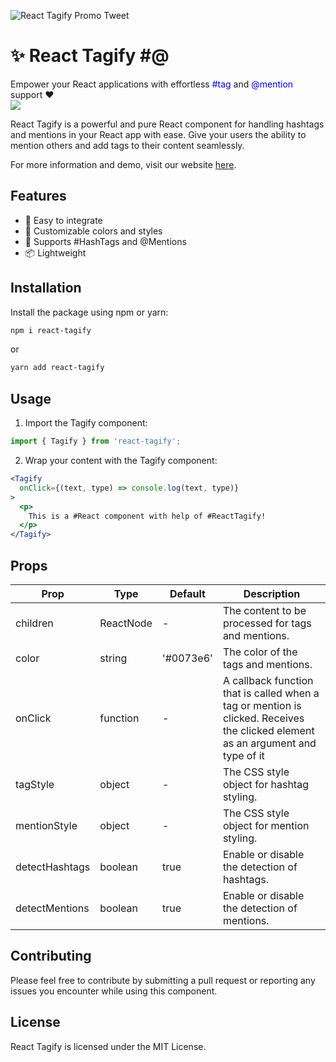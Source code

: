 ![React Tagify Promo Tweet](https://github.com/cinaaaa/react-tagify/blob/refactor/new/packages/site/src/assets/promo-tweet.png)
# ✨ React Tagify #️@
Empower your React applications with effortless <span style="color: blue">#tag</span> and  <span style="color: blue">@mention</span> support ❤️
<br />
<img src="https://img.shields.io/github/package-json/v/cinaaaa/react-tagify/master?color=green&label=Version&style=flat-square"/>

React Tagify is a powerful and pure React component for handling hashtags and mentions in your React app with ease. Give your users the ability to mention others and add tags to their content seamlessly.

For more information and demo, visit our website [here](https://react-tagify-site.vercel.app).

## Features

- 🚀 Easy to integrate
- 🎨 Customizable colors and styles
- 🔗 Supports #HashTags and @Mentions
- 📦 Lightweight

## Installation

Install the package using npm or yarn:

```bash
npm i react-tagify
```

or 

```bash
yarn add react-tagify
```
## Usage

1. Import the Tagify component:

```js
import { Tagify } from 'react-tagify';
```

2. Wrap your content with the Tagify component:

```jsx
<Tagify
  onClick={(text, type) => console.log(text, type)}
>
  <p>
    This is a #React component with help of #ReactTagify!
  </p>
</Tagify>
```

## Props

| Prop           | Type     | Default | Description                                                       |
|----------------|----------|---------|-------------------------------------------------------------------|
| children       | ReactNode |   -     | The content to be processed for tags and mentions.                |
| color         | string   | '#0073e6' | The color of the tags and mentions.                               |
| onClick        | function |   -     | A callback function that is called when a tag or mention is clicked. Receives the clicked element as an argument and type of it |
| tagStyle       | object   |   -     | The CSS style object for hashtag styling.                         |
| mentionStyle   | object   |   -     | The CSS style object for mention styling.                         |
| detectHashtags | boolean  |  true   | Enable or disable the detection of hashtags.                      |
| detectMentions | boolean  |  true   | Enable or disable the detection of mentions.                      |


## Contributing
Please feel free to contribute by submitting a pull request or reporting any issues you encounter while using this component.

## License
React Tagify is licensed under the MIT License.